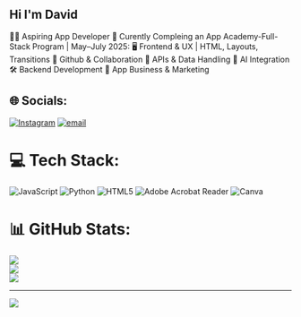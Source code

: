 ## Hi I'm David 

👨‍💻 Aspiring App Developer
📅 Curently Compleing an App Academy-Full-Stack Program | May–July 2025:
🖥️ Frontend & UX | HTML, Layouts, Transitions
🔗 Github & Collaboration
📡 APIs & Data Handling
🧠 AI Integration
🛠️ Backend Development
🚀 App Business & Marketing

 
## 🌐 Socials:
[![Instagram](https://img.shields.io/badge/Instagram-%23E4405F.svg?logo=Instagram&logoColor=white)](https://instagram.com/@chieffdavee) [![email](https://img.shields.io/badge/Email-D14836?logo=gmail&logoColor=white)](mailto:davidpanashe171@gmail.com) 

# 💻 Tech Stack:
![JavaScript](https://img.shields.io/badge/javascript-%23323330.svg?style=for-the-badge&logo=javascript&logoColor=%23F7DF1E) ![Python](https://img.shields.io/badge/python-3670A0?style=for-the-badge&logo=python&logoColor=ffdd54) ![HTML5](https://img.shields.io/badge/html5-%23E34F26.svg?style=for-the-badge&logo=html5&logoColor=white) ![Adobe Acrobat Reader](https://img.shields.io/badge/Adobe%20Acrobat%20Reader-EC1C24.svg?style=for-the-badge&logo=Adobe%20Acrobat%20Reader&logoColor=white) ![Canva](https://img.shields.io/badge/Canva-%2300C4CC.svg?style=for-the-badge&logo=Canva&logoColor=white)
# 📊 GitHub Stats:
![](https://github-readme-stats.vercel.app/api?username=davido-alt&theme=aura&hide_border=false&include_all_commits=false&count_private=false)<br/>
![](https://nirzak-streak-stats.vercel.app/?user=davido-alt&theme=aura&hide_border=false)<br/>
![](https://github-readme-stats.vercel.app/api/top-langs/?username=davido-alt&theme=aura&hide_border=false&include_all_commits=false&count_private=false&layout=compact)

---
[![](https://visitcount.itsvg.in/api?id=davido-alt&icon=0&color=1)](https://visitcount.itsvg.in)

<!-- Proudly created with GPRM ( https://gprm.itsvg.in ) -->
